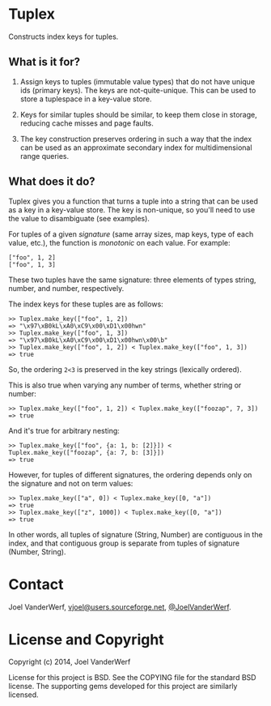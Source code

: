 Tuplex
==

Constructs index keys for tuples.

What is it for?
---

1. Assign keys to tuples (immutable value types) that do not have unique ids (primary keys). The keys are not-quite-unique. This can be used to store a tuplespace in a key-value store.

2. Keys for similar tuples should be similar, to keep them close in storage, reducing cache misses and page faults.

3. The key construction preserves ordering in such a way that the index can be used as an approximate secondary index for multidimensional range queries.

What does it do?
---

Tuplex gives you a function that turns a tuple into a string that can be used as a key in a key-value store. The key is non-unique, so you'll need to use the value to disambiguate (see examples).

For tuples of a given _signature_ (same array sizes, map keys, type of each value, etc.), the function is _monotonic_ on each value. For example:

    ["foo", 1, 2]
    ["foo", 1, 3]

These two tuples have the same signature: three elements of types string, number, and number, respectively.

The index keys for these tuples are as follows:

    >> Tuplex.make_key(["foo", 1, 2])
    => "\x97\xB0kL\xA0\xC9\x00\xD1\x00hwn"
    >> Tuplex.make_key(["foo", 1, 3])
    => "\x97\xB0kL\xA0\xC9\x00\xD1\x00hwn\x00\b"
    >> Tuplex.make_key(["foo", 1, 2]) < Tuplex.make_key(["foo", 1, 3])
    => true

So, the ordering `2<3` is preserved in the key strings (lexically ordered).

This is also true when varying any number of terms, whether string or number:

    >> Tuplex.make_key(["foo", 1, 2]) < Tuplex.make_key(["foozap", 7, 3])
    => true

And it's true for arbitrary nesting:

    >> Tuplex.make_key(["foo", {a: 1, b: [2]}]) < Tuplex.make_key(["foozap", {a: 7, b: [3]}])
    => true

However, for tuples of different signatures, the ordering depends only on the signature and not on term values:

    >> Tuplex.make_key(["a", 0]) < Tuplex.make_key([0, "a"])
    => true
    >> Tuplex.make_key(["z", 1000]) < Tuplex.make_key([0, "a"])
    => true

In other words, all tuples of signature (String, Number) are contiguous in the index, and that contiguous group is separate from tuples of signature (Number, String).

Contact
=======

Joel VanderWerf, vjoel@users.sourceforge.net, [@JoelVanderWerf](https://twitter.com/JoelVanderWerf).

License and Copyright
========

Copyright (c) 2014, Joel VanderWerf

License for this project is BSD. See the COPYING file for the standard BSD license. The supporting gems developed for this project are similarly licensed.
